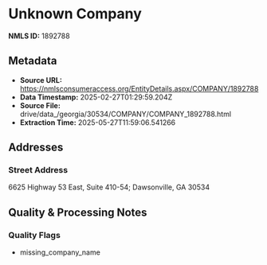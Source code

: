 # Unknown Company

**NMLS ID:** 1892788

## Metadata
- **Source URL:** https://nmlsconsumeraccess.org/EntityDetails.aspx/COMPANY/1892788
- **Data Timestamp:** 2025-02-27T01:29:59.204Z
- **Source File:** drive/data_/georgia/30534/COMPANY/COMPANY_1892788.html
- **Extraction Time:** 2025-05-27T11:59:06.541266

## Addresses
### Street Address
6625 Highway 53 East, Suite 410-54; Dawsonville, GA 30534

## Quality & Processing Notes
### Quality Flags
- missing_company_name
